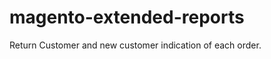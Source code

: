 magento-extended-reports
========================

Return Customer and new customer indication of each order.
